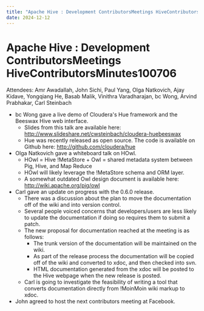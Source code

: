 ```yaml
---
title: "Apache Hive : Development ContributorsMeetings HiveContributorsMinutes100706"
date: 2024-12-12
---
```










# Apache Hive : Development ContributorsMeetings HiveContributorsMinutes100706






Attendees: Amr Awadallah, John Sichi, Paul Yang, Olga Natkovich, Ajay Kidave, Yongqiang He, Basab Malik, Vinithra Varadharajan, bc Wong, Arvind Prabhakar, Carl Steinbach


* bc Wong gave a live demo of Cloudera's Hue framework and the Beeswax Hive web interface.
	+ Slides from this talk are available here: <http://www.slideshare.net/cwsteinbach/cloudera-huebeeswax>
	+ Hue was recently released as open source. The code is available on Github here: <http://github.com/cloudera/hue>
* Olga Natkovich gave a whiteboard talk on HOwl.
	+ HOwl = Hive !MetaStore + Owl = shared metadata system between Pig, Hive, and Map Reduce
	+ HOwl will likely leverage the !MetaStore schema and ORM layer.
	+ A somewhat outdated Owl design document is available here: <http://wiki.apache.org/pig/owl>
* Carl gave an update on progress with the 0.6.0 release.
	+ There was a discussion about the plan to move the documentation off of the wiki and into version control.
	+ Several people voiced concerns that developers/users are less likely to update the documentation if doing so requires them to submit a patch.
	+ The new proposal for documentation reached at the meeting is as follows:
		- The trunk version of the documentation will be maintained on the wiki.
		- As part of the release process the documentation will be copied off of the wiki and converted to xdoc, and then checked into svn.
		- HTML documentation generated from the xdoc will be posted to the Hive webpage when the new release is posted.
	+ Carl is going to investigate the feasibility of writing a tool that converts documentation directly from !MoinMoin wiki markup to xdoc.
* John agreed to host the next contributors meeting at Facebook.



 

 

